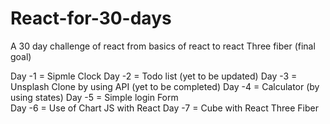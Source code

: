 # React-for-30-days

A 30 day challenge of react 
from basics of react to react Three fiber (final goal)

Day -1 = Sipmle Clock
Day -2 = Todo list (yet to be updated)
Day -3 = Unsplash Clone by using API (yet to be completed)
Day -4 = Calculator (by using states)
Day -5 = Simple login Form  
Day -6 = Use of Chart JS with React
Day -7 = Cube with React Three Fiber
